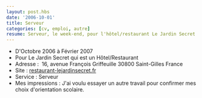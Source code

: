 ```yaml
---
layout: post.hbs
date: '2006-10-01'
title: Serveur
categories: [cv, emploi, autre]
resume: Serveur, le week-end, pour l'hôtel/restaurant Le Jardin Secret.
---
```

* D'Octobre 2006 à Février 2007
* Pour Le Jardin Secret qui est un Hôtel/Restaurant
* Adresse : ­ 16, avenue François Griffeuille­ 30800­ Saint-Gilles­ France
* Site : <a href="http://restaurant-lejardinsecret.fr" target="_blank">restaurant-lejardinsecret.fr</a>
* Service : Serveur­
* Mes impressions : J'ai voulu essayer un autre travail pour confirmer mes choix d'orientation scolaire.